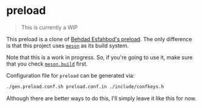 # preload

> This is currently a WIP

This preload is a clone of [Behdad Esfahbod's preload](http://preload.sf.net).
The only difference is that this project uses [`meson`](https://mesonbuild.com)
as its build system.

Note that this is a work in progress. So, if you're going to use it, make sure
that you check [`meson.build`](/meson.build) first.

Configuration file for `preload` can be generated via:

```sh
./gen.preload.conf.sh preload.conf.in ./include/confkeys.h
```

Although there are better ways to do this, I'll simply leave it like this for
now.

